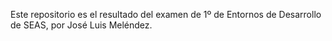 Este repositorio es el resultado del examen de 1º de Entornos de Desarrollo de SEAS, por José Luis Meléndez.
